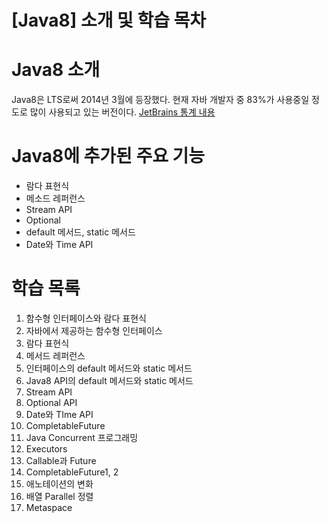 # [Java8] 소개 및 학습 목차

# Java8 소개

Java8은 LTS로써 2014년 3월에 등장했다. 현재 자바 개발자 중 83%가 사용중일 정도로 많이 사용되고 있는 버전이다. [JetBrains 통계 내용](https://www.jetbrains.com/lp/devecosystem-2019/java/)

# Java8에 추가된 주요 기능

- 람다 표현식
- 메소드 레퍼런스
- Stream API
- Optional<T>
- default 메서드, static 메서드
- Date와 Time API

# 학습 목록

1. 함수형 인터페이스와 람다 표현식
2. 자바에서 제공하는 함수형 인터페이스
3. 람다 표현식
4. 메서드 레퍼런스
5. 인터페이스의 default 메서드와 static 메서드
6. Java8 API의 default 메서드와 static 메서드
7. Stream API
8. Optional API
9. Date와 TIme API
10. CompletableFuture
11. Java Concurrent 프로그래밍
12. Executors
13. Callable과 Future
14. CompletableFuture1, 2
15. 애노테이션의 변화
16. 배열 Parallel 정렬
17. Metaspace